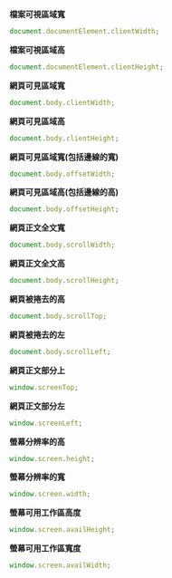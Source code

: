 **檔案可視區域寬**

```js
document.documentElement.clientWidth;
```

**檔案可視區域高**

```js
document.documentElement.clientHeight;
```

**網頁可見區域寬**

```js
document.body.clientWidth;
```

**網頁可見區域高**

```js
document.body.clientHeight;
```

**網頁可見區域寬(包括邊線的寬)**

```js
document.body.offsetWidth;
```

**網頁可見區域高(包括邊線的高)**

```js
document.body.offsetHeight;
```

**網頁正文全文寬**

```js
document.body.scrollWidth;
```

**網頁正文全文高**

```js
document.body.scrollHeight;
```

**網頁被捲去的高**

```js
document.body.scrollTop;
```

**網頁被捲去的左**

```js
document.body.scrollLeft;
```

**網頁正文部分上**

```js
window.screenTop;
```

**網頁正文部分左**

```js
window.screenLeft;
```

**螢幕分辨率的高**

```js
window.screen.height;
```

**螢幕分辨率的寬**

```js
window.screen.width;
```

**螢幕可用工作區高度**

```js
window.screen.availHeight;
```

**螢幕可用工作區寬度**

```js
window.screen.availWidth;
```
